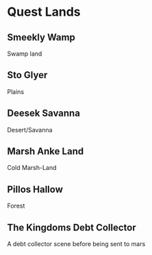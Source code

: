 # Quest Lands

## Smeekly Wamp

Swamp land

## Sto Glyer

Plains

## Deesek Savanna

Desert/Savanna

## Marsh Anke Land

Cold Marsh-Land

## Pillos Hallow

Forest

## The Kingdoms Debt Collector

A debt collector scene before being sent to mars